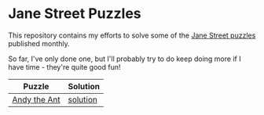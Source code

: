 # Jane Street Puzzles

This repository contains my efforts to solve some of the [Jane Street
puzzles](https://www.janestreet.com/puzzles/) published monthly.

So far, I've only done one, but I'll probably try to do keep doing more
if I have time - they're quite good fun!

| Puzzle                                                                         | Solution                                                                             |
| ------------------------------------------------------------------------------ | ------------------------------------------------------------------------------------ |
| [Andy the Ant](https://www.janestreet.com/puzzles/current-puzzle/)             | [solution](https://github.com/seabo/jane-street-puzzles/tree/master/andy-the-ant)    |

